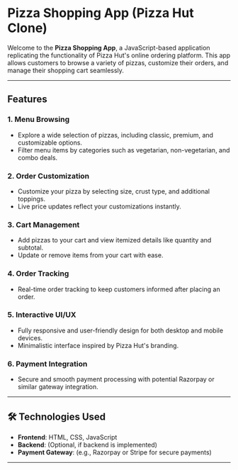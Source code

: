 #  Pizza Shopping App (Pizza Hut Clone)

Welcome to the **Pizza Shopping App**, a JavaScript-based application replicating the functionality of Pizza Hut's online ordering platform. This app allows customers to browse a variety of pizzas, customize their orders, and manage their shopping cart seamlessly.

---

##  Features

### 1. **Menu Browsing**
- Explore a wide selection of pizzas, including classic, premium, and customizable options.
- Filter menu items by categories such as vegetarian, non-vegetarian, and combo deals.

### 2. **Order Customization**
- Customize your pizza by selecting size, crust type, and additional toppings.
- Live price updates reflect your customizations instantly.

### 3. **Cart Management**
- Add pizzas to your cart and view itemized details like quantity and subtotal.
- Update or remove items from your cart with ease.

### 4. **Order Tracking**
- Real-time order tracking to keep customers informed after placing an order.

### 5. **Interactive UI/UX**
- Fully responsive and user-friendly design for both desktop and mobile devices.
- Minimalistic interface inspired by Pizza Hut's branding.

### 6. **Payment Integration**
- Secure and smooth payment processing with potential Razorpay or similar gateway integration.

---

## 🛠️ Technologies Used
- **Frontend**: HTML, CSS, JavaScript
- **Backend**: (Optional, if backend is implemented)
- **Payment Gateway**: (e.g., Razorpay or Stripe for secure payments)

---


